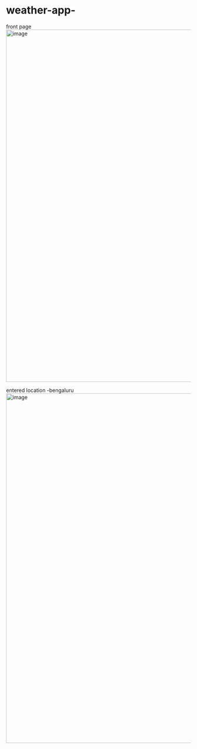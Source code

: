 # weather-app-
front page
<img width="958" alt="image" src="https://github.com/Aibad-khan/weather-app-/assets/143527312/c467e8d2-3898-49a7-91ef-205fcee31b69">

entered location -bengaluru
<img width="951" alt="image" src="https://github.com/Aibad-khan/weather-app-/assets/143527312/bbde8085-6efc-408f-9aa2-1201de7d1e9b">

